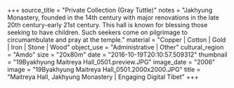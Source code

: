 +++
source_title = "Private Collection (Gray Tuttle)"
notes = "Jakhyung Monastery, founded in the 14th century with major renovations in the late 20th century-early 21st century. This hall is known for blessing those seeking to have children. Such seekers come on pilgrimage to circumambulate and pray at the temple."
material = "Copper | Cotton | Gold | Iron | Stone | Wood"
object_use = "Administrative | Other"
cultural_region = "Amdo"
size = "20x80m"
date = "2016-10-19T20:10:57.509312"
thumbnail = "19Byakhyung Maitreya Hall_0501.preview.JPG"
image_date = "2006"
image = "19Byakhyung Maitreya Hall_0501.2000x2000.JPG"
title = "Maitreya Hall, Jakhyung Monastery | Engaging Digital Tibet"
+++
